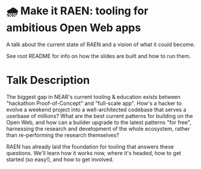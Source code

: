 🌧 Make it RAEN: tooling for ambitious Open Web apps
===========================

A talk about the current state of RAEN and a vision of what it could become.

See root README for info on how the slides are built and how to run them.


Talk Description
================

The biggest gap in NEAR's current tooling & education exists between "hackathon Proof-of-Concept" and "full-scale app". How's a hacker to evolve a weekend project into a well-architected codebase that serves a userbase of millions? What are the best current patterns for building on the Open Web, and how can a builder upgrade to the latest patterns "for free", harnessing the research and development of the whole ecosystem, rather than re-performing the research themselves?

RAEN has already laid the foundation for tooling that answers these questions. We'll learn how it works now, where it's headed, how to get started (so easy!), and how to get involved.
